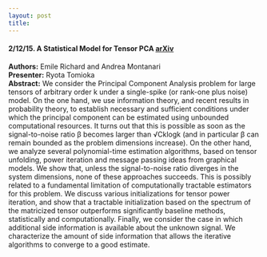 ```yaml
---
layout: post
title:
---
```


#### 2/12/15. A Statistical Model for Tensor PCA [arXiv](http://arxiv.org/abs/1411.1076)  
**Authors:** Emile Richard and Andrea Montanari  
**Presenter:** Ryota Tomioka  
**Abstract:** We consider the Principal Component Analysis problem for large tensors of arbitrary order k under a single-spike (or rank-one plus noise) model. On the one hand, we use information theory, and recent results in probability theory, to establish necessary and sufficient conditions under which the principal component can be estimated using unbounded computational resources. It turns out that this is possible as soon as the signal-to-noise ratio β becomes larger than √Cklogk (and in particular β can remain bounded as the problem dimensions increase). 
On the other hand, we analyze several polynomial-time estimation algorithms, based on tensor unfolding, power iteration and message passing ideas from graphical models. We show that, unless the signal-to-noise ratio diverges in the system dimensions, none of these approaches succeeds. This is possibly related to a fundamental limitation of computationally tractable estimators for this problem. 
We discuss various initializations for tensor power iteration, and show that a tractable initialization based on the spectrum of the matricized tensor outperforms significantly baseline methods, statistically and computationally. Finally, we consider the case in which additional side information is available about the unknown signal. We characterize the amount of side information that allows the iterative algorithms to converge to a good estimate.
